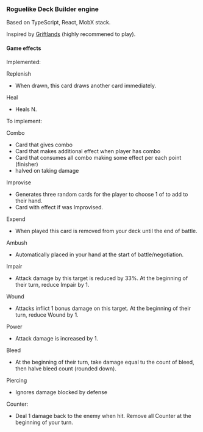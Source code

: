 ### Roguelike Deck Builder engine

Based on TypeScript, React, MobX stack.

Inspired by [Griftlands](https://www.klei.com/games/griftlands) (highly recommened to play).

#### Game effects

Implemented:

Replenish
- When drawn, this card draws another card immediately.

Heal
- Heals N.

To implement:

Combo
- Card that gives combo
- Card that makes additional effect when player has combo
- Card that consumes all combo making some effect per each point (finisher)
- halved on taking damage

Improvise
- Generates three random cards for the player to choose 1 of to add to their hand.
- Card with effect if was Improvised.

Expend
- When played this card is removed from your deck until the end of battle.

Ambush
- Automatically placed in your hand at the start of battle/negotiation.

Impair
- Attack damage by this target is reduced by 33%. At the beginning of their turn, reduce Impair by 1.

Wound
- Attacks inflict 1 bonus damage on this target. At the beginning of their turn, reduce Wound by 1.

Power
- Attack damage is increased by 1.

Bleed
- At the beginning of their turn, take damage equal tu the count of bleed, then halve bleed count (rounded down).

Piercing
- Ignores damage blocked by defense

Counter:
- Deal 1 damage back to the enemy when hit. Remove all Counter at the beginning of your turn.
